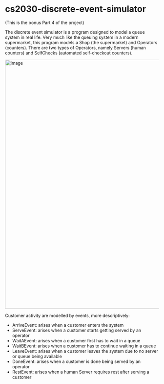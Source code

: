 # cs2030-discrete-event-simulator
(This is the bonus Part 4 of the project)

The discrete event simulator is a program designed to model a queue system in real life. Very much like the queuing system in a modern supermarket, this program models a Shop (the supermarket) and Operators (counters). There are two types of Operators, namely Servers (human counters) and SelfChecks (automated self-checkout counters). 

<img width="813" alt="image" src="https://github.com/user-attachments/assets/4c89d215-9002-4a6a-8c98-2385b2f3b6d4" />

Customer activity are modelled by events, more descriptively: 
- ArriveEvent: arises when a customer enters the system
- ServeEvent: arises when a customer starts getting served by an operator
- WaitAEvent: arises when a customer first has to wait in a queue
- WaitBEvent: arises when a customer has to continue waiting in a queue
- LeaveEvent: arises when a customer leaves the system due to no server or queue being available
- DoneEvent: arises when a customer is done being served by an operator
- RestEvent: arises when a human Server requires rest after serving a customer
